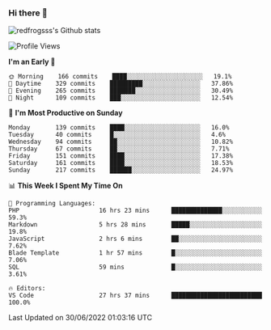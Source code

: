 ### Hi there 👋

<img src="https://github-readme-stats.vercel.app/api?username=redfrogsss&show_icons=true" alt="redfrogsss's Github stats"></img>

<!--START_SECTION:waka-->
![Profile Views](http://img.shields.io/badge/Profile%20Views-0-blue)

**I'm an Early 🐤** 

```text
🌞 Morning    166 commits    ████░░░░░░░░░░░░░░░░░░░░░   19.1% 
🌆 Daytime    329 commits    █████████░░░░░░░░░░░░░░░░   37.86% 
🌃 Evening    265 commits    ███████░░░░░░░░░░░░░░░░░░   30.49% 
🌙 Night      109 commits    ███░░░░░░░░░░░░░░░░░░░░░░   12.54%

```
📅 **I'm Most Productive on Sunday** 

```text
Monday       139 commits    ████░░░░░░░░░░░░░░░░░░░░░   16.0% 
Tuesday      40 commits     █░░░░░░░░░░░░░░░░░░░░░░░░   4.6% 
Wednesday    94 commits     ██░░░░░░░░░░░░░░░░░░░░░░░   10.82% 
Thursday     67 commits     ██░░░░░░░░░░░░░░░░░░░░░░░   7.71% 
Friday       151 commits    ████░░░░░░░░░░░░░░░░░░░░░   17.38% 
Saturday     161 commits    ████░░░░░░░░░░░░░░░░░░░░░   18.53% 
Sunday       217 commits    ██████░░░░░░░░░░░░░░░░░░░   24.97%

```


📊 **This Week I Spent My Time On** 

```text
💬 Programming Languages: 
PHP                      16 hrs 23 mins      ██████████████░░░░░░░░░░░   59.3% 
Markdown                 5 hrs 28 mins       █████░░░░░░░░░░░░░░░░░░░░   19.8% 
JavaScript               2 hrs 6 mins        ██░░░░░░░░░░░░░░░░░░░░░░░   7.62% 
Blade Template           1 hr 57 mins        █░░░░░░░░░░░░░░░░░░░░░░░░   7.06% 
SQL                      59 mins             █░░░░░░░░░░░░░░░░░░░░░░░░   3.61%

🔥 Editors: 
VS Code                  27 hrs 37 mins      █████████████████████████   100.0%

```


 Last Updated on 30/06/2022 01:03:16 UTC
<!--END_SECTION:waka-->